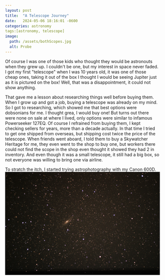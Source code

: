 ```yaml
---
layout: post
title:  "A Telescope Journey"
date:   2024-05-06 18:16:01 -0600
categories: astronomy 
tags:[astronomy, telescope]
image:
  path: /assets/bothScopes.jpg
  alt: Probe
---
```



Of course I was one of those kids who thought they would be astronouts when they grew up. I couldn't be one, but my interest in space never faded.
I got my first "telescope" when I was 10 years old, it was one of those cheap ones, taking it out of the box I thought I would be seeing Jupiter just as it is pictured on the box! Well, that was a disappointment, it could not show anything.

That gave me a lesson about researching things well before buying them. When I grow up and got a job, buying a telescope was already on my mind. So I got to researching, which showed me that best options were dobsonians for me. I thought grea, I would buy one! But turns out there were none on sale at where I lived, only options were similar to infamous Powerseeker 127EQ. Of course I refrained from buying them, I kept checking sellers for years, more than a decade actually. In that time I tried to get one shipped from overseas, but shipping cost twice the price of the telescope. When friends went aboard, I told them to buy a Skywatcher Heritage for me, they even went to the shop to buy one, but workers there could not find the scope in the shop even thought it showed they had 2 in inventory. And even though it was a small telescope, it still had a big box, so not everyone was willing to bring one via airline. 

To stratch the itch, I started trying astrophotography with my Canon 600D. 
![andromeda](/assets/andromeda.jpg)
